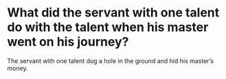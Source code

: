 # What did the servant with one talent do with the talent when his master went on his journey?

The servant with one talent dug a hole in the ground and hid his master’s money.
